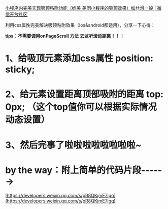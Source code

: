 [小程序内完美实现吸顶粘附功能（媲美 美团小程序的吸顶效果）如丝滑一般 | 微信开放社区](https://developers.weixin.qq.com/community/develop/article/doc/0004aa1a354ff029492ae087f51013) 

 利用css属性完美解决吸顶粘附效果（ios&android都适用），分享一下心得：

**tips：不需要调用onPageScroll 方法 去监听滚动距离！！！**

**1、给吸顶元素添加css属性** position: sticky;
====================================

**2、给元素设置距离顶部吸附的距离** top: 0px; （这个top值你可以根据实际情况动态设置）
====================================================

3、然后完事了啦啦啦啦啦啦啦啦~
================

by the way：附上简单的代码片段------>
===========================

[https://developers.weixin.qq.com/s/pR8QKjmE7igq](https://developers.weixin.qq.com/s/pR8QKjmE7igq)